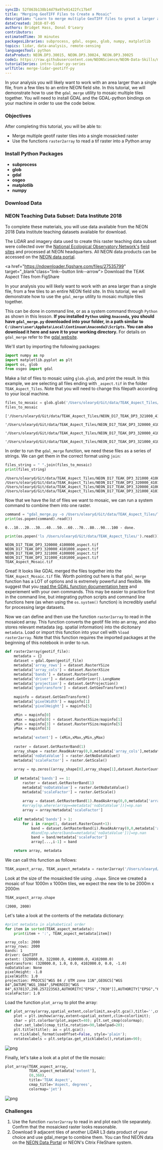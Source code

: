 ```yaml
---
syncID: 52f863b138b14d79a97e91422fc17b4f
title: "Merging GeoTIFF Files to Create a Mosaic"
description: "Learn to merge multiple GeoTIFF files to great a larger area of interest." 
dateCreated: 2018-07-05 
authors: Bridget Hass, Donal O'Leary
contributors: 
estimatedTime: 30 minutes
packagesLibraries: subprocess, gdal, osgeo, glob, numpy, matplotlib
topics: lidar, data-analysis, remote-sensing
languagesTool: python
dataProduct: NEON.DP3.30015, NEON.DP3.30024, NEON.DP3.30025
code1: https://raw.githubusercontent.com/NEONScience/NEON-Data-Skills/main/tutorials/Python/Lidar/intro-lidar/merge_lidar_geotiff_files_py/merge_lidar_geotiff_files_py.py
tutorialSeries: intro-lidar-py-series
urlTitle: merge-lidar-geotiff-py
---
```


In your analysis you will likely want to work with an area larger than a single file, from a few tiles to an entire NEON field site. In this tutorial, we will demonstrate how to use the `gdal_merge` utility to mosaic multiple tiles together. You will need to install GDAL and the GDAL-python bindings on your machine in order to use the code below.

<div id="ds-objectives" markdown="1">

### Objectives
After completing this tutorial, you will be able to:

* Merge multiple geotif raster tiles into a single mosaicked raster
* Use the functions `raster2array` to read a tif raster into a Python array

### Install Python Packages

* **subprocess**
* **glob**
* **gdal**
* **osgeo** 
* **matplotlib** 
* **numpy**


### Download Data

<h3> NEON Teaching Data Subset: Data Institute 2018</h3> 

To complete these materials, you will use data available from the NEON 2018 Data
Institute teaching datasets available for download. 

The LiDAR and imagery data used to create this raster teaching data subset 
were collected over the 
<a href="http://www.neonscience.org/" target="_blank"> National Ecological Observatory Network's</a> 
<a href="http://www.neonscience.org/science-design/field-sites/" target="_blank" >field sites</a>
and processed at NEON headquarters.
All NEON data products can be accessed on the 
<a href="http://data.neonscience.org" target="_blank"> NEON data portal</a>.

<a href="https://ndownloader.figshare.com/files/27535799" target="_blank"class="link--button link--arrow">
Download the TEAK Aspect Tiles from FigShare</a>
</div>

In your analysis you will likely want to work with an area larger than a single file, from a few tiles to an entire NEON field site. In this tutorial, we will demonstrate how to use the `gdal_merge` utility to mosaic multiple tiles together. 

This can be done in command line, or as a system command through `Python` as shown in this lesson. **If you installed `Python` using `Anaconda`, you should have `gdal_merge.py` downloaded into your folder, in a path similar to `C:\Users\user\AppData\Local\Continuum\Anaconda3\Scripts`. You can also download it here and save it to your working directory.** For details on `gdal_merge` refer to the <a href="http://www.gdal.org/gdal_merge.html" target="_blank">gdal website</a>.

We'll start by importing the following packages:



```python
import numpy as np
import matplotlib.pyplot as plt
import os, glob
from osgeo import gdal
```

Make a list of files to mosaic using `glob.glob`, and print the result. In this example, we are selecting all files ending with `_aspect.tif` in the folder `TEAK_Aspect_Tiles`. Note that you will need to change this filepath according to your local machine.


```python
files_to_mosaic = glob.glob('/Users/olearyd/Git/data/TEAK_Aspect_Tiles/*_aspect.tif')
files_to_mosaic
```




    ['/Users/olearyd/Git/data/TEAK_Aspect_Tiles/NEON_D17_TEAK_DP3_321000_4100000_aspect.tif',
     '/Users/olearyd/Git/data/TEAK_Aspect_Tiles/NEON_D17_TEAK_DP3_320000_4101000_aspect.tif',
     '/Users/olearyd/Git/data/TEAK_Aspect_Tiles/NEON_D17_TEAK_DP3_320000_4100000_aspect.tif',
     '/Users/olearyd/Git/data/TEAK_Aspect_Tiles/NEON_D17_TEAK_DP3_321000_4101000_aspect.tif']



In order to run the `gdal_merge` function, we need these files as a series of strings. We can get them in the correct format using `join`:


```python
files_string = " ".join(files_to_mosaic)
print(files_string)
```

    /Users/olearyd/Git/data/TEAK_Aspect_Tiles/NEON_D17_TEAK_DP3_321000_4100000_aspect.tif /Users/olearyd/Git/data/TEAK_Aspect_Tiles/NEON_D17_TEAK_DP3_320000_4101000_aspect.tif /Users/olearyd/Git/data/TEAK_Aspect_Tiles/NEON_D17_TEAK_DP3_320000_4100000_aspect.tif /Users/olearyd/Git/data/TEAK_Aspect_Tiles/NEON_D17_TEAK_DP3_321000_4101000_aspect.tif


Now that we have the list of files we want to mosaic, we can run a system command to combine them into one raster.


```python
command = "gdal_merge.py -o /Users/olearyd/Git/data/TEAK_Aspect_Tiles/TEAK_Aspect_Mosaic.tif -of gtiff " + files_string
print(os.popen(command).read())
```

    0...10...20...30...40...50...60...70...80...90...100 - done.
    



```python
print(os.popen('ls /Users/olearyd/Git/data/TEAK_Aspect_Tiles/').read())
```

    NEON_D17_TEAK_DP3_320000_4100000_aspect.tif
    NEON_D17_TEAK_DP3_320000_4101000_aspect.tif
    NEON_D17_TEAK_DP3_321000_4100000_aspect.tif
    NEON_D17_TEAK_DP3_321000_4101000_aspect.tif
    TEAK_Aspect_Mosaic.tif
    


Great! It looks like GDAL merged the files together into the `TEAK_Aspect_Mosaic.tif` file. Worth pointing out here is that `gdal_merge` function has a LOT of options and is extremely powerful and flexible. We suggest that you <a href="https://gdal.org/programs/gdal_merge.html" target="_blank">read the GDAL function documentation here</a> and experiement with your own commands. This may be easier to practice first in the command line, but integrating python scripts and command line functions here (as when using the `os.system()` function) is incredibly useful for processing large datasets.

Now we can define and then use the function `raster2array` to read in the mosaiced array. This function converts the geotif file into an array, and also stores relevant metadata (eg. spatial information) into the dicitonary `metadata`. Load or import this function into your cell with `%load raster2array`. Note that this function requires the imported packages at the beginning of this notebook in order to run. 


```python
def raster2array(geotif_file):
    metadata = {}
    dataset = gdal.Open(geotif_file)
    metadata['array_rows'] = dataset.RasterYSize
    metadata['array_cols'] = dataset.RasterXSize
    metadata['bands'] = dataset.RasterCount
    metadata['driver'] = dataset.GetDriver().LongName
    metadata['projection'] = dataset.GetProjection()
    metadata['geotransform'] = dataset.GetGeoTransform()
    
    mapinfo = dataset.GetGeoTransform()
    metadata['pixelWidth'] = mapinfo[1]
    metadata['pixelHeight'] = mapinfo[5]

    xMin = mapinfo[0]
    xMax = mapinfo[0] + dataset.RasterXSize/mapinfo[1]
    yMin = mapinfo[3] + dataset.RasterYSize/mapinfo[5]
    yMax = mapinfo[3]
    
    metadata['extent'] = (xMin,xMax,yMin,yMax)
    
    raster = dataset.GetRasterBand(1)
    array_shape = raster.ReadAsArray(0,0,metadata['array_cols'],metadata['array_rows']).astype(np.float).shape
    metadata['noDataValue'] = raster.GetNoDataValue()
    metadata['scaleFactor'] = raster.GetScale()
    
    array = np.zeros((array_shape[0],array_shape[1],dataset.RasterCount),'uint8') #pre-allocate stackedArray matrix
    
    if metadata['bands'] == 1:
        raster = dataset.GetRasterBand(1)
        metadata['noDataValue'] = raster.GetNoDataValue()
        metadata['scaleFactor'] = raster.GetScale()
              
        array = dataset.GetRasterBand(1).ReadAsArray(0,0,metadata['array_cols'],metadata['array_rows']).astype(np.float)
        #array[np.where(array==metadata['noDataValue'])]=np.nan
        array = array/metadata['scaleFactor']
    
    elif metadata['bands'] > 1:    
        for i in range(1, dataset.RasterCount+1):
            band = dataset.GetRasterBand(i).ReadAsArray(0,0,metadata['array_cols'],metadata['array_rows']).astype(np.float)
            #band[np.where(band==metadata['noDataValue'])]=np.nan
            band = band/metadata['scaleFactor']
            array[...,i-1] = band

    return array, metadata
```

We can call this function as follows:


```python
TEAK_aspect_array, TEAK_aspect_metadata = raster2array('/Users/olearyd/Git/Data/TEAK_Aspect_Tiles/TEAK_Aspect_Mosaic.tif')
```

Look at the size of the mosaicked tile using `.shape`. Since we created a mosaic of four 1000m x 1000m tiles, we expect the new tile to be 2000m x 2000m


```python
TEAK_aspect_array.shape
```




    (2000, 2000)



Let's take a look at the contents of the metadata dictionary:


```python
#print metadata in alphabetical order
for item in sorted(TEAK_aspect_metadata):
    print(item + ':', TEAK_aspect_metadata[item])
```

    array_cols: 2000
    array_rows: 2000
    bands: 1
    driver: GeoTIFF
    extent: (320000.0, 322000.0, 4100000.0, 4102000.0)
    geotransform: (320000.0, 1.0, 0.0, 4102000.0, 0.0, -1.0)
    noDataValue: None
    pixelHeight: -1.0
    pixelWidth: 1.0
    projection: PROJCS["WGS 84 / UTM zone 11N",GEOGCS["WGS 84",DATUM["WGS_1984",SPHEROID["WGS 84",6378137,298.257223563,AUTHORITY["EPSG","7030"]],AUTHORITY["EPSG","6326"]],PRIMEM["Greenwich",0,AUTHORITY["EPSG","8901"]],UNIT["degree",0.0174532925199433,AUTHORITY["EPSG","9122"]],AUTHORITY["EPSG","4326"]],PROJECTION["Transverse_Mercator"],PARAMETER["latitude_of_origin",0],PARAMETER["central_meridian",-117],PARAMETER["scale_factor",0.9996],PARAMETER["false_easting",500000],PARAMETER["false_northing",0],UNIT["metre",1,AUTHORITY["EPSG","9001"]],AXIS["Easting",EAST],AXIS["Northing",NORTH],AUTHORITY["EPSG","32611"]]
    scaleFactor: 1.0


Load the function `plot_array` to plot the array:


```python
def plot_array(array,spatial_extent,colorlimit,ax=plt.gca(),title='',cmap_title='',colormap=''):
    plot = plt.imshow(array,extent=spatial_extent,clim=colorlimit); 
    cbar = plt.colorbar(plot,aspect=40); plt.set_cmap(colormap); 
    cbar.set_label(cmap_title,rotation=90,labelpad=20);
    plt.title(title); ax = plt.gca(); 
    ax.ticklabel_format(useOffset=False, style='plain'); 
    rotatexlabels = plt.setp(ax.get_xticklabels(),rotation=90); 
```


![png](https://raw.githubusercontent.com/NEONScience/NEON-Data-Skills/main/tutorials/Python/Lidar/intro-lidar/merge_lidar_geotiff_files_py/merge_lidar_geotiff_files_py_files/merge_lidar_geotiff_files_py_20_0.png)


Finally, let's take a look at a plot of the tile mosaic:


```python
plot_array(TEAK_aspect_array,
           TEAK_aspect_metadata['extent'],
           (0,360),
           title='TEAK Aspect',
           cmap_title='Aspect, degrees',
           colormap='jet')
```


![png](https://raw.githubusercontent.com/NEONScience/NEON-Data-Skills/main/tutorials/Python/Lidar/intro-lidar/merge_lidar_geotiff_files_py/merge_lidar_geotiff_files_py_files/merge_lidar_geotiff_files_py_22_0.png)


### Challenges

1. Use the function `raster2array` to read in and plot each tile separately. Confirm that the mosaicked raster looks reasonable. 
2. Download 9 adjacent tiles of another LiDAR L3 data product of your choice and use gdal_merge to combine them. You can find NEON data on the <a href="http://data.neonscience.org/home" target="_blank">NEON Data Portal</a> or NEON's Citrix FileShare system. 
